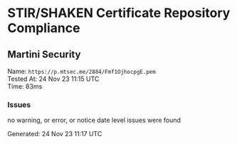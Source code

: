 # STIR/SHAKEN Certificate Repository Compliance

## Martini Security

Name: `https://p.mtsec.me/2884/Fmf1OjhocpgE.pem`\
Tested At: 24 Nov 23 11:15 UTC\
Time: 83ms

### Issues

no warning, or error, or notice date level issues were found

Generated: 24 Nov 23 11:17 UTC